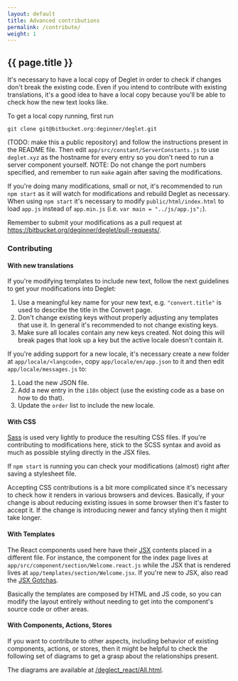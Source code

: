 ```yaml
---
layout: default
title: Advanced contributions
permalink: /contribute/
weight: 1
---
```


## {{ page.title }}

It's necessary to have a local copy of Deglet in order to check if
changes don't break the existing code. Even if you intend to contribute with
existing translations, it's a good idea to have a local copy because you'll
be able to check how the new text looks like.

To get a local copy running, first run

    git clone git@bitbucket.org:deginner/deglet.git

(TODO: make this a public repository) and follow the instructions present
in the README file. Then edit `app/src/constant/ServerConstants.js` to use
`deglet.xyz` as the hostname for every entry so you don't need to run a server
component yourself. NOTE: Do not change the port numbers specified, and
remember to run ``make`` again after saving the modifications.

If you're doing many modifications, small or not, it's recommended to run
`npm start` as it will watch for modifications and rebuild Deglet as
necessary. When using `npm start` it's necessary to modify
`public/html/index.html` to load `app.js` instead of `app.min.js`
(i.e. `var main = "../js/app.js";`).

Remember to submit your modifications as a pull request at
<https://bitbucket.org/deginner/deglet/pull-requests/>.


### Contributing

#### With new translations

If you're modifying templates to include new text, follow the next guidelines
to get your modifications into Deglet:

1. Use a meaningful key name for your new text, e.g. `"convert.title"` is
   used to describe the title in the Convert page.
2. Don't change existing keys without properly adjusting any templates that
   use it. In general it's recommended to not change existing keys.
3. Make sure all locales contain any new keys created. Not doing this will
   break pages that look up a key but the active locale doesn't contain it.

If you're adding support for a new locale, it's necessary create a new
folder at `app/locale/<langcode>`, copy `app/locale/en/app.json` to it
and then edit `app/locale/messages.js` to:

1. Load the new JSON file.
2. Add a new entry in the `i18n` object (use the existing code as a base
   on how to do that).
3. Update the `order` list to include the new locale.


#### With CSS

[Sass](http://sass-lang.com/) is used very lightly to produce the resulting
CSS files. If you're contributing to modifications here, stick to the SCSS
syntax and avoid as much as possible styling directly in the JSX files.

If `npm start` is running you can check your modifications (almost) right
after saving a stylesheet file.

Accepting CSS contributions is a bit more complicated since it's necessary
to check how it renders in various browsers and devices. Basically, if your
change is about reducing existing issues in some browser then it's faster
to accept it. If the change is introducing newer and fancy styling then it
might take longer.


#### With Templates

The React components used here have their
[JSX](https://facebook.github.io/react/docs/jsx-in-depth.html)
contents placed in a different file. For instance, the component for
the index page lives at `app/src/component/section/Welcome.react.js` while
the JSX that is rendered lives at `app/templates/section/Welcome.jsx`.
If you're new to JSX, also read the
[JSX Gotchas](https://facebook.github.io/react/docs/jsx-gotchas.html).

Basically the templates are composed by HTML and JS code, so you can
modify the layout entirely without needing to get into the component's
source code or other areas.


#### With Components, Actions, Stores

If you want to contribute to other aspects, including behavior of existing
components, actions, or stores, then it might be helpful to check the following
set of diagrams to get a grasp about the relationships present.

The diagrams are available at
<a href="/deglet_react/All.html" target="_blank">/deglect_react/All.html</a>.
